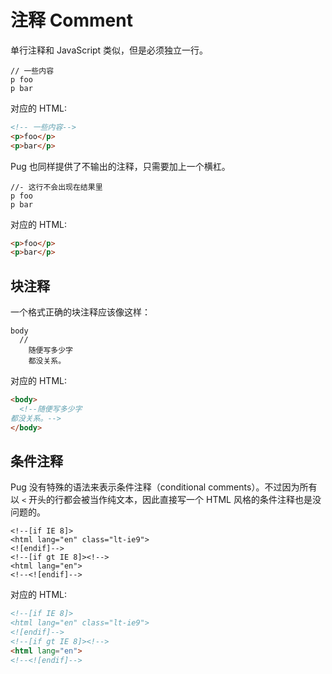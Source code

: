 # 注释 Comment

单行注释和 JavaScript 类似，但是必须独立一行。

```pug
// 一些内容
p foo
p bar
```

对应的 HTML:

```html
<!-- 一些内容-->
<p>foo</p>
<p>bar</p>
```

Pug 也同样提供了不输出的注释，只需要加上一个横杠。

```pug
//- 这行不会出现在结果里
p foo
p bar
```

对应的 HTML:

```html
<p>foo</p>
<p>bar</p>
```

## 块注释

一个格式正确的块注释应该像这样：

```pug
body
  //
    随便写多少字
    都没关系。
```

对应的 HTML:

```html
<body>
  <!--随便写多少字
都没关系。-->
</body>
```

##  条件注释

Pug 没有特殊的语法来表示条件注释（conditional comments）。不过因为所有以 `<` 开头的行都会被当作纯文本，因此直接写一个 HTML 风格的条件注释也是没问题的。

```pug
<!--[if IE 8]>
<html lang="en" class="lt-ie9">
<![endif]-->
<!--[if gt IE 8]><!-->
<html lang="en">
<!--<![endif]-->
```

对应的 HTML:

```html
<!--[if IE 8]>
<html lang="en" class="lt-ie9">
<![endif]-->
<!--[if gt IE 8]><!-->
<html lang="en">
<!--<![endif]-->
```